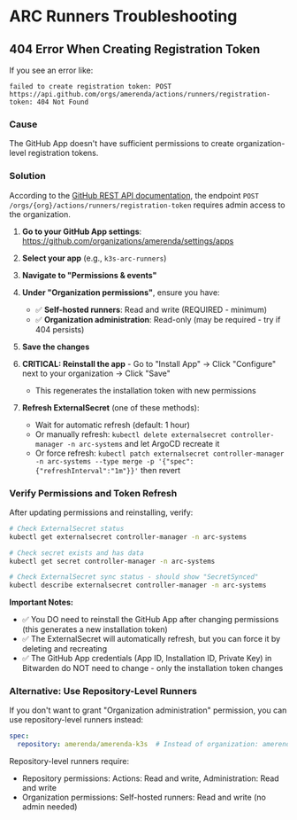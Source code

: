 # ARC Runners Troubleshooting

## 404 Error When Creating Registration Token

If you see an error like:
```
failed to create registration token: POST https://api.github.com/orgs/amerenda/actions/runners/registration-token: 404 Not Found
```

### Cause
The GitHub App doesn't have sufficient permissions to create organization-level registration tokens.

### Solution

According to the [GitHub REST API documentation](https://docs.github.com/en/rest/actions/self-hosted-runners?apiVersion=2022-11-28), the endpoint `POST /orgs/{org}/actions/runners/registration-token` requires admin access to the organization.

1. **Go to your GitHub App settings**: https://github.com/organizations/amerenda/settings/apps
2. **Select your app** (e.g., `k3s-arc-runners`)
3. **Navigate to "Permissions & events"**
4. **Under "Organization permissions"**, ensure you have:
   - ✅ **Self-hosted runners**: Read and write (REQUIRED - minimum)
   - ✅ **Organization administration**: Read-only (may be required - try if 404 persists)

5. **Save the changes**
6. **CRITICAL: Reinstall the app** - Go to "Install App" → Click "Configure" next to your organization → Click "Save"
   - This regenerates the installation token with new permissions
7. **Refresh ExternalSecret** (one of these methods):
   - Wait for automatic refresh (default: 1 hour)
   - Or manually refresh: `kubectl delete externalsecret controller-manager -n arc-systems` and let ArgoCD recreate it
   - Or force refresh: `kubectl patch externalsecret controller-manager -n arc-systems --type merge -p '{"spec":{"refreshInterval":"1m"}}'` then revert

### Verify Permissions and Token Refresh

After updating permissions and reinstalling, verify:
```bash
# Check ExternalSecret status
kubectl get externalsecret controller-manager -n arc-systems

# Check secret exists and has data
kubectl get secret controller-manager -n arc-systems

# Check ExternalSecret sync status - should show "SecretSynced"
kubectl describe externalsecret controller-manager -n arc-systems
```

**Important Notes:**
- ✅ You DO need to reinstall the GitHub App after changing permissions (this generates a new installation token)
- ✅ The ExternalSecret will automatically refresh, but you can force it by deleting and recreating
- ✅ The GitHub App credentials (App ID, Installation ID, Private Key) in Bitwarden do NOT need to change - only the installation token changes

### Alternative: Use Repository-Level Runners

If you don't want to grant "Organization administration" permission, you can use repository-level runners instead:

```yaml
spec:
  repository: amerenda/amerenda-k3s  # Instead of organization: amerenda
```

Repository-level runners require:
- Repository permissions: Actions: Read and write, Administration: Read and write
- Organization permissions: Self-hosted runners: Read and write (no admin needed)


